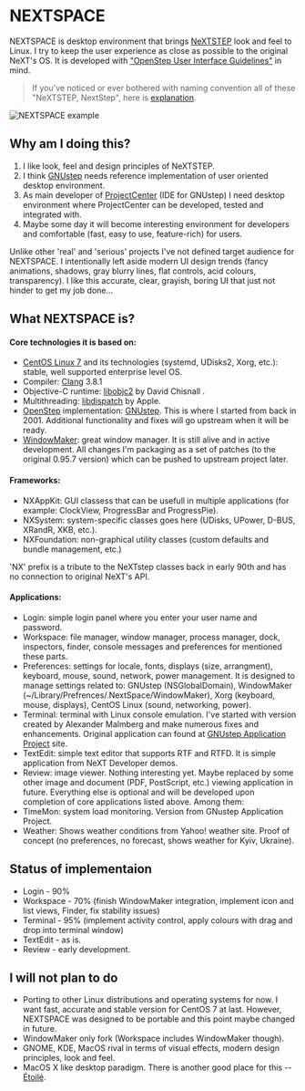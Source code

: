 # NEXTSPACE

NEXTSPACE is desktop environment that brings [NeXTSTEP](https://en.wikipedia.org/wiki/NeXTSTEP) look and feel to Linux. I try to keep the user experience as close as possible to the original NeXT's OS. It is developed with ["OpenStep User Interface Guidelines"](http://www.gnustep.org/resources/documentation/OpenStepUserInterfaceGuidelines.pdf) in mind.
> If you've noticed or ever bothered with naming convention all of these "NeXTSTEP, NextStep", here is [explanation](https://github.com/trunkmaster/nextspace/blob/master/Documentation/OpenStep%20Confusion.md).

![NEXTSPACE example](https://github.com/trunkmaster/nextspace/blob/master/Documentation/NEXTSPACE_Screenshot.png)

## Why am I doing this?
1. I like look, feel and design principles of NeXTSTEP.
2. I think [GNUstep](http://www.gnustep.org) needs reference implementation of user oriented desktop environment.
3. As main developer of [ProjectCenter](http://www.gnustep.org/experience/ProjectCenter.html) (IDE for GNUstep) I need desktop environment where ProjectCenter can be developed, tested and integrated with.
4. Maybe some day it will become interesting environment for developers and comfortable (fast, easy to use, feature-rich) for users.

Unlike other 'real' and 'serious' projects I've not defined target audience for NEXTSPACE. I intentionally left aside modern UI design trends (fancy animations, shadows, gray blurry lines, flat controls, acid colours, transparency). I like this accurate, clear, grayish, boring UI that just not hinder to get my job done...

## What NEXTSPACE is?
#### Core technologies it is based on:
* [CentOS Linux 7](https://www.centos.org) and its technologies (systemd, UDisks2, Xorg, etc.): stable, well supported enterprise level OS.
* Compiler: [Clang](http://www.llvm.org/) 3.8.1
* Objective-C runtime: [libobjc2](https://github.com/gnustep/libobjc2) by David Chisnall .
* Multithreading: [libdispatch](https://github.com/apple/swift-corelibs-libdispatch) by Apple.
* [OpenStep](https://en.wikipedia.org/wiki/OpenStep) implementation: [GNUstep](http://www.gnustep.org). This is where I started from back in 2001. Additional functionality and fixes will go upstream when it will be ready.
* [WindowMaker](https://windowmaker.org/): great window manager. It is still alive and in active development. All changes I'm packaging as a set of patches (to the original 0.95.7 version) which can be pushed to upstream project later.
#### Frameworks:
* NXAppKit: GUI classess that can be usefull in multiple applications (for example: ClockView, ProgressBar and ProgressPie).
* NXSystem: system-specific classes goes here (UDisks, UPower, D-BUS, XRandR, XKB, etc.).
* NXFoundation: non-graphical utility classes (custom defaults and bundle management, etc.)

'NX' prefix is a tribute to the NeXTstep classes back in early 90th and has no connection to original NeXT's API.
#### Applications:
* Login: simple login panel where you enter your user name and password.
* Workspace: file manager, window manager, process manager, dock, inspectors, finder, console messages and preferences for mentioned these parts.
* Preferences: settings for locale, fonts, displays (size, arrangment), keyboard, mouse, sound, network, power management. It is designed to manage settings related to: GNUstep (NSGlobalDomain), WindowMaker (~/Library/Prefrences/.NextSpace/WindowMaker), Xorg (keyboard, mouse, displays), CentOS Linux (sound, networking, power).
* Terminal: terminal with Linux console emulation. I've started with version created by Alexander Malmberg and make numerous fixes and enhancements. Original application can found at [GNUstep Application Project](http://www.nongnu.org/gap/terminal/index.html) site.
* TextEdit: simple text editor that supports RTF and RTFD. It is simple application from NeXT Developer demos.
* Review: image viewer. Nothing interesting yet. Maybe replaced by some other image and document (PDF, PostScript, etc.) viewing application in future.
Everything else is optional and will be developed upon completion of core applications listed above. Among them:
* TimeMon: system load monitoring. Version from GNustep Application Project.
* Weather: Shows weather conditions from Yahoo! weather site. Proof of concept (no preferences, no forecast, shows weather for Kyiv, Ukraine).

## Status of implementaion
* Login - 90%
* Workspace - 70% (finish WindowMaker integration, implement icon and list views, Finder, fix stability issues)
* Terminal - 95% (implement activity control, apply colours with drag and drop into terminal window)
* TextEdit - as is.
* Review - early development.

## I will not plan to do
* Porting to other Linux distributions and operating systems for now. I want fast, accurate and stable version for CentOS 7 at last. However, NEXTSPACE was designed to be portable and this point maybe changed in future.
* WindowMaker only fork (Workspace includes WindowMaker though).
* GNOME, KDE, MacOS rival in terms of visual effects, modern design principles, look and feel.
* MacOS X like desktop paradigm. There is another good place for this -- [Étoilé](http://etoileos.com).
